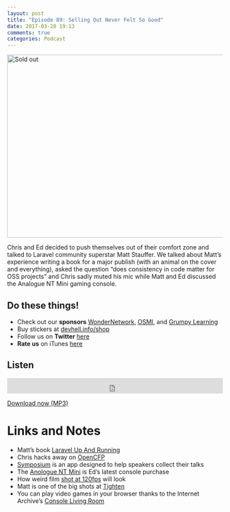 ```yaml
---
layout: post
title: "Episode 89: Selling Out Never Felt So Good"
date: 2017-03-28 19:13
comments: true
categories: Podcast
---
```


<p><a data-flickr-embed="true"  href="https://www.flickr.com/photos/quinnanya/12573610804/in/photolist-ka63rb-hXBz3D-6JX5vu-am9RM2-4XTx2u-NZFxHc-sYYTJ-9dAY3w-RG8zFc-ShQvth-8qU8TQ-DcHEzw-a9TunL-9xSTCc-ojUyH8-e6k9s6-dfs43T-jrYASc-eENFwN-nUzDwN-8Ugj9o-e5KhTS-8fwrsg-xSB1c-bqGopP-3qBAHu-8gQjz6-7epEiP-3NxVmi-daLCCU-7NR1RA-s92KDX-5GxJ29-5qB3V6-7qfEuT-9u9k5r-fAXpoZ-SCUuQY-5ynKUq-qzm9ZK-8Y9HVt-QAx3cE-kEn518-e6k22v-m4woxm-6fSXcE-6ES7yi-e6qLys-fz632J-dyViQn" title="Sold out"><img src="https://c1.staticflickr.com/8/7448/12573610804_5a95517874_z.jpg" width="640" height="427" alt="Sold out"></a></p>

<p>Chris and Ed decided to push themselves out of their comfort zone and talked to Laravel community superstar Matt Stauffer. We talked about Matt&rsquo;s experience writing a book for a major publish (with an animal on the cover and everything), asked the question &ldquo;does consistency in code matter for OSS projects&rdquo; and Chris sadly muted his mic while Matt and Ed discussed the Analogue NT Mini gaming console.</p>

<h2>Do these things!</h2>

<ul>
<li>Check out our <strong>sponsors</strong> <a href="https://wondernetwork.com/">WonderNetwork</a>, <a href="https://osmihelp.org">OSMI</a>,  and <a href="https://grumpy-learning.com">Grumpy Learning</a></li>
<li>Buy stickers at <a href="http://devhell.info/shop">devhell.info/shop</a></li>
<li>Follow us on <strong>Twitter</strong> <a href="https://twitter.com/dev_hell">here</a></li>
<li><strong>Rate us</strong> on iTunes <a href="http://itunes.apple.com/us/podcast/dev-hell/id489840699">here</a></li>
</ul>


<h2>Listen</h2>

<iframe frameborder='0' height='36px' scrolling='no' seamless src='https://simplecast.com/e/64477?style=dark' width='100%'></iframe>


<p><a href="http://audio.simplecast.com/64477.mp3" rel="enclosure">Download now (MP3)</a></p>

<h1>Links and Notes</h1>

<ul>
<li>Matt&rsquo;s book <a href="http://laravelupandrunning.com">Laravel Up And Running</a></li>
<li>Chris hacks away on <a href="https://github.com/opencfp/opencfp">OpenCFP</a></li>
<li><a href="https://symposiumapp.com">Symposium</a> is an app designed to help speakers collect their talks</li>
<li>The <a href="https://en.wikipedia.org/wiki/Analogue_Nt_mini">Anologue NT Mini</a> is Ed&rsquo;s latest console purchase</li>
<li>How weird film <a href="https://www.quora.com/What-will-120-frames-per-second-do-for-movies?share=1">shot at 120fps</a> will look</li>
<li>Matt is one of the big shots at <a href="https://tighten.co/">Tighten</a></li>
<li>You can play video games in your browser thanks to the Internet Archive&rsquo;s <a href="https://archive.org/details/consolelivingroom">Console Living Room</a></li>
</ul>